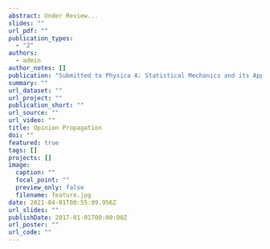 ```yaml
---
abstract: Under Review...
slides: ""
url_pdf: ""
publication_types:
  - "2"
authors:
  - admin
author_notes: []
publication: "Submitted to Physica A: Statistical Mechanics and its Applications"
summary: ""
url_dataset: ""
url_project: ""
publication_short: ""
url_source: ""
url_video: ""
title: Opinion Propagation
doi: ""
featured: true
tags: []
projects: []
image:
  caption: ""
  focal_point: ""
  preview_only: false
  filename: feature.jpg
date: 2021-04-01T00:55:09.956Z
url_slides: ""
publishDate: 2017-01-01T00:00:00Z
url_poster: ""
url_code: ""
---
```


